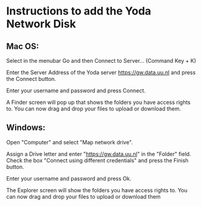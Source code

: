 # Instructions to add the Yoda Network Disk

## Mac OS:
 
Select in the menubar Go and then Connect to Server... (Command Key + K)
 
Enter the Server Address of the Yoda server 
https://gw.data.uu.nl 
and press the Connect button.
 
Enter your username and password and press Connect.
 
A Finder screen will pop up that shows the folders you have access rights
to. You can now drag and drop your files to upload or download them.
 
## Windows:
 
Open "Computer" and select "Map network drive". 
 
Assign a Drive letter and enter 
"https://gw.data.uu.nl" 
in the "Folder" field. Check the box "Connect using different credentials" and press the Finish button. 
 
Enter your username and password and press Ok.
 
The Explorer screen will show the folders you have access rights to. You
can now drag and drop your files to upload or download them

